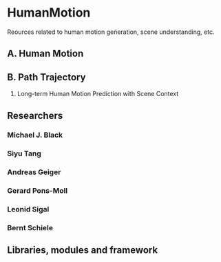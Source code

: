 # HumanMotion
Reources related to human motion generation, scene understanding, etc.

## A. Human Motion

## B. Path Trajectory
1. Long-term Human Motion Prediction with Scene Context

## Researchers
### Michael J. Black
### Siyu Tang
### Andreas Geiger
### Gerard Pons-Moll
### Leonid Sigal
### Bernt Schiele

## Libraries, modules and framework

## 
